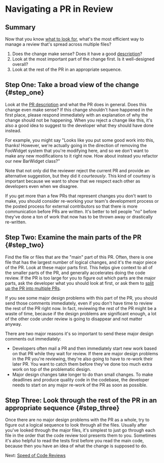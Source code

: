 # Navigating a PR in Review



## Summary

Now that you know [what to look for](looking-for.md), what's the most efficient
way to manage a review that's spread across multiple files?

1.  Does the change make sense? Does it have a good
    [description](../developer/pr-descriptions.md)?
2.  Look at the most important part of the change first. Is it well-designed
    overall?
3.  Look at the rest of the PR in an appropriate sequence.

## Step One: Take a broad view of the change {#step_one}

Look at the [PR description](../developer/pr-descriptions.md) and what the PR
does in general. Does this change even make sense? If this change shouldn't have
happened in the first place, please respond immediately with an explanation of
why the change should not be happening. When you reject a change like this, it's
also a good idea to suggest to the developer what they should have done instead.

For example, you might say "Looks like you put some good work into this, thanks!
However, we're actually going in the direction of removing the FooWidget system
that you're modifying here, and so we don't want to make any new modifications
to it right now. How about instead you refactor our new BarWidget class?"

Note that not only did the reviewer reject the current PR and provide an
alternative suggestion, but they did it *courteously*. This kind of courtesy is
important because we want to show that we respect each other as developers even
when we disagree.

If you get more than a few PRs that represent changes you don't want to make,
you should consider re-working your team's development process or the posted
process for external contributors so that there is more communication before PRs
are written. It's better to tell people "no" before they've done a ton of work
that now has to be thrown away or drastically re-written.

## Step Two: Examine the main parts of the PR {#step_two}

Find the file or files that are the "main" part of this PR. Often, there is one
file that has the largest number of logical changes, and it's the major piece of
the PR. Look at these major parts first. This helps give context to all of the
smaller parts of the PR, and generally accelerates doing the code review. If the
PR is too large for you to figure out which parts are the major parts, ask the
developer what you should look at first, or ask them to
[split up the PR into multiple PRs](../developer/small-prs.md).

If you see some major design problems with this part of the PR, you should send
those comments immediately, even if you don't have time to review the rest of
the PR right now. In fact, reviewing the rest of the PR might be a waste of
time, because if the design problems are significant enough, a lot of the other
code under review is going to disappear and not matter anyway.

There are two major reasons it's so important to send these major design
comments out immediately:

-   Developers often mail a PR and then immediately start new work based on that
    PR while they wait for review. If there are major design problems in the PR
    you're reviewing, they're also going to have to re-work their later PR. You
    want to catch them before they've done too much extra work on top of the
    problematic design.
-   Major design changes take longer to do than small changes. To make deadlines
    and produce quality code in the codebase, the developer needs to start on any
    major re-work of the PR as soon as possible.

## Step Three: Look through the rest of the PR in an appropriate sequence {#step_three}

Once there are no major design problems with the PR as a whole, try to figure out a
logical sequence to look through all the files. Usually after you've looked 
through the major files, it's simplest to just go through each file in the order that
the code review tool presents them to you. Sometimes it's also helpful to read the tests
first before you read the main code, because then you have an idea of what the
change is supposed to do.

Next: [Speed of Code Reviews](speed.md)
